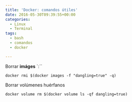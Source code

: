 ```yaml
---
title: 'Docker: comandos útiles'
date: 2016-05-30T09:39:55+00:00
categories:
  - Linux
  - Terminal
tags:
  - bash
  - comandos
  - docker

---
```

Borrar **imáges** `<none>:<none>``

```
docker rmi $(docker images -f "dangling=true" -q)
```

Borrar volúmenes huérfanos

```
docker volume rm $(docker volume ls -qf dangling=true)
```
